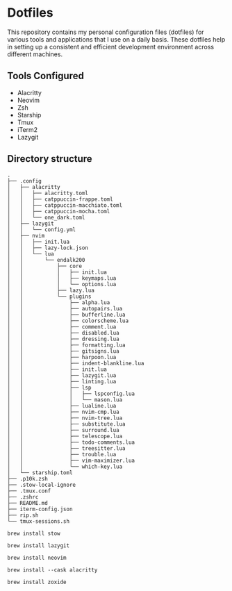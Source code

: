# Dotfiles

This repository contains my personal configuration files (dotfiles) for various tools and applications that I use on a daily basis. These dotfiles help in setting up a consistent and efficient development environment across different machines.

## Tools Configured

- Alacritty
- Neovim
- Zsh
- Starship
- Tmux
- iTerm2
- Lazygit

## Directory structure

```
.
├── .config
│   ├── alacritty
│   │   ├── alacritty.toml
│   │   ├── catppuccin-frappe.toml
│   │   ├── catppuccin-macchiato.toml
│   │   ├── catppuccin-mocha.toml
│   │   └── one_dark.toml
│   ├── lazygit
│   │   └── config.yml
│   ├── nvim
│   │   ├── init.lua
│   │   ├── lazy-lock.json
│   │   └── lua
│   │       └── endalk200
│   │           ├── core
│   │           │   ├── init.lua
│   │           │   ├── keymaps.lua
│   │           │   └── options.lua
│   │           ├── lazy.lua
│   │           └── plugins
│   │               ├── alpha.lua
│   │               ├── autopairs.lua
│   │               ├── bufferline.lua
│   │               ├── colorscheme.lua
│   │               ├── comment.lua
│   │               ├── disabled.lua
│   │               ├── dressing.lua
│   │               ├── formatting.lua
│   │               ├── gitsigns.lua
│   │               ├── harpoon.lua
│   │               ├── indent-blankline.lua
│   │               ├── init.lua
│   │               ├── lazygit.lua
│   │               ├── linting.lua
│   │               ├── lsp
│   │               │   ├── lspconfig.lua
│   │               │   └── mason.lua
│   │               ├── lualine.lua
│   │               ├── nvim-cmp.lua
│   │               ├── nvim-tree.lua
│   │               ├── substitute.lua
│   │               ├── surround.lua
│   │               ├── telescope.lua
│   │               ├── todo-comments.lua
│   │               ├── treesitter.lua
│   │               ├── trouble.lua
│   │               ├── vim-maximizer.lua
│   │               └── which-key.lua
│   └── starship.toml
├── .p10k.zsh
├── .stow-local-ignore
├── .tmux.conf
├── .zshrc
├── README.md
├── iterm-config.json
├── rip.sh
└── tmux-sessions.sh
```

`brew install stow`

`brew install lazygit`

`brew install neovim`

`brew install --cask alacritty`

`brew install zoxide`
